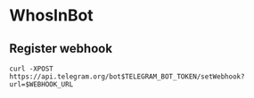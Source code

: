 # WhosInBot

## Register webhook

```
curl -XPOST https://api.telegram.org/bot$TELEGRAM_BOT_TOKEN/setWebhook?url=$WEBHOOK_URL
```
